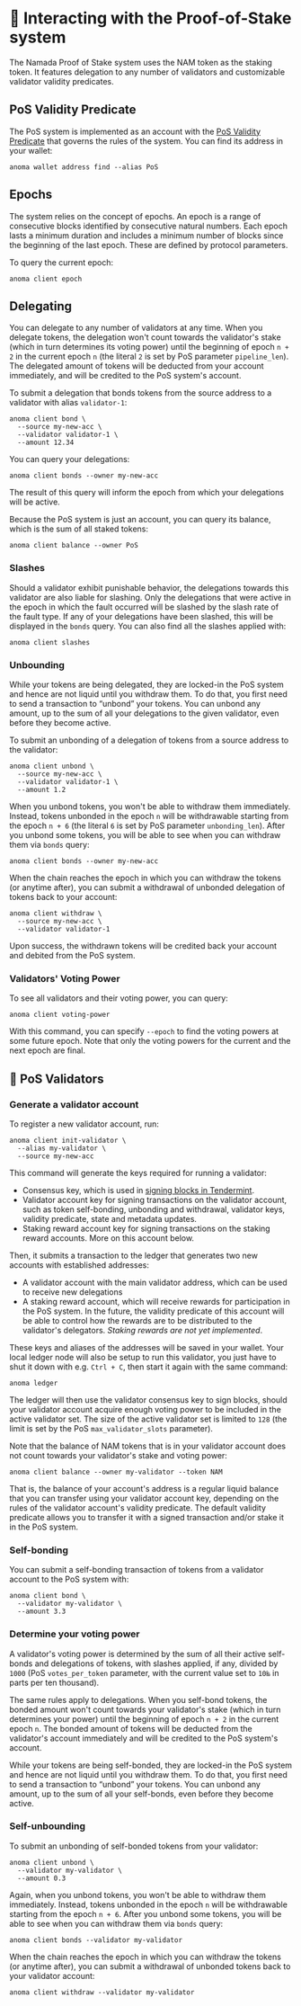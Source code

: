 # 🔏 Interacting with the Proof-of-Stake system

The Namada Proof of Stake system uses the NAM token as the staking token. It features delegation to any number of validators and customizable validator validity predicates.

## PoS Validity Predicate 

The PoS system is implemented as an account with the [PoS Validity Predicate](https://github.com/anoma/namada/blob/namada/shared/src/ledger/pos/vp.rs) that governs the rules of the system. You can find its address in your wallet:

```shell
anoma wallet address find --alias PoS
```

## Epochs

The system relies on the concept of epochs. An epoch is a range of consecutive blocks identified by consecutive natural numbers. Each epoch lasts a minimum duration and includes a minimum number of blocks since the beginning of the last epoch. These are defined by protocol parameters.

To query the current epoch:

```shell
anoma client epoch
```

## Delegating

You can delegate to any number of validators at any time. When you delegate tokens, the delegation won't count towards the validator's stake (which in turn determines its voting power) until the beginning of epoch `n + 2` in the current epoch `n` (the literal `2` is set by PoS parameter `pipeline_len`). The delegated amount of tokens will be deducted from your account immediately, and will be credited to the PoS system's account.

To submit a delegation that bonds tokens from the source address to a validator with alias `validator-1`:

```shell
anoma client bond \
  --source my-new-acc \
  --validator validator-1 \
  --amount 12.34
```

You can query your delegations:

```shell
anoma client bonds --owner my-new-acc
```

The result of this query will inform the epoch from which your delegations will be active.

Because the PoS system is just an account, you can query its balance, which is the sum of all staked tokens:

```shell
anoma client balance --owner PoS
```

### Slashes

Should a validator exhibit punishable behavior, the delegations towards this validator are also liable for slashing. Only the delegations that were active in the epoch in which the fault occurred will be slashed by the slash rate of the fault type. If any of your delegations have been slashed, this will be displayed in the `bonds` query. You can also find all the slashes applied with:

```shell
anoma client slashes
```

### Unbounding

While your tokens are being delegated, they are locked-in the PoS system and hence are not liquid until you withdraw them. To do that, you first need to send a transaction to “unbond” your tokens. You can unbond any amount, up to the sum of all your delegations to the given validator, even before they become active.

To submit an unbonding of a delegation of tokens from a source address to the validator:

```shell
anoma client unbond \
  --source my-new-acc \
  --validator validator-1 \
  --amount 1.2
```

When you unbond tokens, you won't be able to withdraw them immediately. Instead, tokens unbonded in the epoch `n` will be withdrawable starting from the epoch `n + 6` (the literal `6` is set by PoS parameter `unbonding_len`). After you unbond some tokens, you will be able to see when you can withdraw them via `bonds` query:

```shell
anoma client bonds --owner my-new-acc
```

When the chain reaches the epoch in which you can withdraw the tokens (or anytime after), you can submit a withdrawal of unbonded delegation of tokens back to your account:

```shell
anoma client withdraw \
  --source my-new-acc \
  --validator validator-1
```

Upon success, the withdrawn tokens will be credited back your account and debited from the PoS system.

### Validators' Voting Power

To see all validators and their voting power, you can query:

```shell
anoma client voting-power
```

With this command, you can specify `--epoch` to find the voting powers at some future epoch. Note that only the voting powers for the current and the next epoch are final.

## 📒 PoS Validators

### Generate a validator account

To register a new validator account, run:

```shell
anoma client init-validator \
  --alias my-validator \
  --source my-new-acc
```

This command will generate the keys required for running a validator:

- Consensus key, which is used in [signing blocks in Tendermint](https://docs.tendermint.com/master/nodes/validators.html#validator-keys).
- Validator account key for signing transactions on the validator account, such as token self-bonding, unbonding and withdrawal, validator keys, validity predicate, state and metadata updates.
- Staking reward account key for signing transactions on the staking reward accounts. More on this account below.

Then, it submits a transaction to the ledger that generates two new accounts with established addresses:

- A validator account with the main validator address, which can be used to receive new delegations
- A staking reward account, which will receive rewards for participation in the PoS system. In the future, the validity predicate of this account will be able to control how the rewards are to be distributed to the validator's delegators. *Staking rewards are not yet implemented*.

These keys and aliases of the addresses will be saved in your wallet. Your local ledger node will also be setup to run this validator, you just have to shut it down with e.g. `Ctrl + C`, then start it again with the same command:

```shell
anoma ledger
```

The ledger will then use the validator consensus key to sign blocks, should your validator account acquire enough voting power to be included in the active validator set. The size of the active validator set is limited to `128` (the limit is set by the PoS `max_validator_slots` parameter).

Note that the balance of NAM tokens that is in your validator account does not count towards your validator's stake and voting power:

```shell
anoma client balance --owner my-validator --token NAM
```

That is, the balance of your account's address is a regular liquid balance that you can transfer using your validator account key, depending on the rules of the validator account's validity predicate. The default validity predicate allows you to transfer it with a signed transaction and/or stake it in the PoS system.

### Self-bonding 

You can submit a self-bonding transaction of tokens from a validator account to the PoS system with:

```shell
anoma client bond \
  --validator my-validator \
  --amount 3.3
```

### Determine your voting power 

A validator's voting power is determined by the sum of all their active self-bonds and delegations of tokens, with slashes applied, if any, divided by `1000` (PoS `votes_per_token` parameter, with the current value set to `10‱` in parts per ten thousand).

The same rules apply to delegations. When you self-bond tokens, the bonded amount won't count towards your validator's stake (which in turn determines your power) until the beginning of epoch `n + 2` in the current epoch `n`. The bonded amount of tokens will be deducted from the validator's account immediately and will be credited to the PoS system's account.

While your tokens are being self-bonded, they are locked-in the PoS system and hence are not liquid until you withdraw them. To do that, you first need to send a transaction to “unbond” your tokens. You can unbond any amount, up to the sum of all your self-bonds, even before they become active.

### Self-unbounding 

To submit an unbonding of self-bonded tokens from your validator:

```shell
anoma client unbond \
  --validator my-validator \
  --amount 0.3
```

Again, when you unbond tokens, you won't be able to withdraw them immediately. Instead, tokens unbonded in the epoch `n` will be withdrawable starting from the epoch `n + 6`. After you unbond some tokens, you will be able to see when you can withdraw them via `bonds` query:

```shell
anoma client bonds --validator my-validator
```

When the chain reaches the epoch in which you can withdraw the tokens (or anytime after), you can submit a withdrawal of unbonded tokens back to your validator account:

```shell
anoma client withdraw --validator my-validator
```
